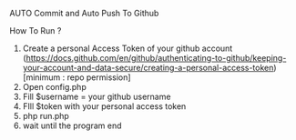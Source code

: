 AUTO Commit and Auto Push To Github

How To Run ?
1. Create a personal Access Token of your github account (https://docs.github.com/en/github/authenticating-to-github/keeping-your-account-and-data-secure/creating-a-personal-access-token) [minimum : repo permission]
2. Open config.php
3. Fill $username = your github username
4. FIll $token with your personal access token
5. php run.php
6. wait until the program end

